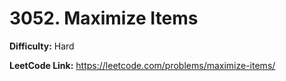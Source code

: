 # 3052. Maximize Items

**Difficulty:** Hard

**LeetCode Link:** https://leetcode.com/problems/maximize-items/

